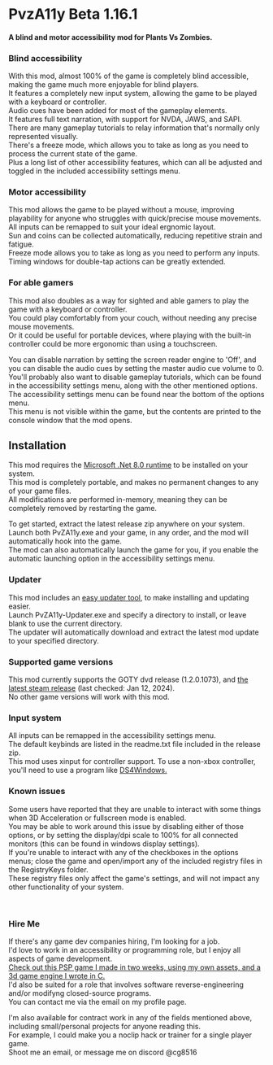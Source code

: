 ﻿# PvzA11y Beta 1.16.1
#### A blind and motor accessibility mod for Plants Vs Zombies.

### Blind accessibility
With this mod, almost 100% of the game is completely blind accessible, making the game much more enjoyable for blind players.  
It features a completely new input system, allowing the game to be played with a keyboard or controller.  
Audio cues have been added for most of the gameplay elements.  
It features full text narration, with support for NVDA, JAWS, and SAPI.  
There are many gameplay tutorials to relay information that's normally only represented visually.  
There's a freeze mode, which allows you to take as long as you need to process the current state of the game.  
Plus a long list of other accessibility features, which can all be adjusted and toggled in the included accessibility settings menu.  

### Motor accessibility
This mod allows the game to be played without a mouse, improving playability for anyone who struggles with quick/precise mouse movements.  
All inputs can be remapped to suit your ideal ergnomic layout.  
Sun and coins can be collected automatically, reducing repetitive strain and fatigue.  
Freeze mode allows you to take as long as you need to perform any inputs.  
Timing windows for double-tap actions can be greatly extended.  

### For able gamers
This mod also doubles as a way for sighted and able gamers to play the game with a keyboard or controller.  
You could play comfortably from your couch, without needing any precise mouse movements.  
Or it could be useful for portable devices, where playing with the built-in controller could be more ergonomic than using a touchscreen.  

You can disable narration by setting the screen reader engine to 'Off', and you can disable the audio cues by setting the master audio cue volume to 0.  
You'll probably also want to disable gameplay tutorials, which can be found in the accessibility settings menu, along with the other mentioned options.  
The accessibility settings menu can be found near the bottom of the options menu.  
This menu is not visible within the game, but the contents are printed to the console window that the mod opens.  




## Installation
This mod requires the [Microsoft .Net 8.0 runtime](https://dotnet.microsoft.com/en-us/download/dotnet/thank-you/runtime-desktop-8.0.0-windows-x86-installer) to be installed on your system.  
This mod is completely portable, and makes no permanent changes to any of your game files.  
All modifications are performed in-memory, meaning they can be completely removed by restarting the game.  

To get started, extract the latest release zip anywhere on your system.  
Launch both PvZA11y.exe and your game, in any order, and the mod will automatically hook into the game.  
The mod can also automatically launch the game for you, if you enable the automatic launching option in the accessibility settings menu.  

### Updater
This mod includes an [easy updater tool](https://github.com/CG8516/PvZA11y-Updater), to make installing and updating easier.  
Launch PvZA11y-Updater.exe and specify a directory to install, or leave blank to use the current directory.  
The updater will automatically download and extract the latest mod update to your specified directory.  

### Supported game versions  
This mod currently supports the GOTY dvd release (1.2.0.1073), and [the latest steam release](https://store.steampowered.com/app/3590/Plants_vs_Zombies_GOTY_Edition/) (last checked: Jan 12, 2024).  
No other game versions will work with this mod.  

### Input system
All inputs can be remapped in the accessibility settings menu.  
The default keybinds are listed in the readme.txt file included in the release zip.  
This mod uses xinput for controller support. To use a non-xbox controller, you'll need to use a program like [DS4Windows.](https://github.com/Ryochan7/DS4Windows)  

### Known issues  
Some users have reported that they are unable to interact with some things when 3D Acceleration or fullscreen mode is enabled.  
You may be able to work around this issue by disabling either of those options, or by setting the display/dpi scale to 100% for all connected monitors (this can be found in windows display settings).  
If you're unable to interact with any of the checkboxes in the options menus; close the game and open/import any of the included registry files in the RegistryKeys folder.   
These registry files only affect the game's settings, and will not impact any other functionality of your system.  

<br>

### Hire Me
If there's any game dev companies hiring, I'm looking for a job.  
I'd love to work in an accessibility or programming role, but I enjoy all aspects of game development.  
[Check out this PSP game I made in two weeks, using my own assets, and a 3d game engine I wrote in C.](https://cg8516.itch.io/valentines-day-psp)  
I'd also be suited for a role that involves software reverse-engineering and/or modifyng closed-source programs.  
You can contact me via the email on my profile page.  

I'm also available for contract work in any of the fields mentioned above, including small/personal projects for anyone reading this.  
For example, I could make you a noclip hack or trainer for a single player game.  
Shoot me an email, or message me on discord @cg8516